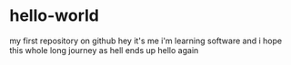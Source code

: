 # hello-world
my first repository on github
hey it's me i'm learning software and i hope this whole long journey as hell ends up
hello again
